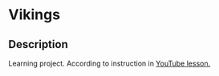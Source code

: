# Vikings

## Description

Learning project. According to instruction in [YouTube lesson.](https://www.youtube.com/watch?v=tx5Ne_TbWpQ)